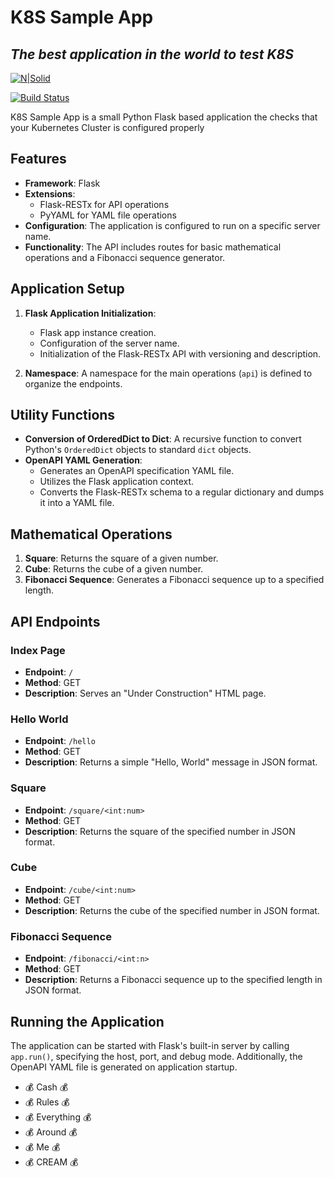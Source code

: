 # K8S Sample App
## _The best application in the world to test K8S_

[![N|Solid](https://cldup.com/dTxpPi9lDf.thumb.png)](https://nodesource.com/products/nsolid)

[![Build Status](https://travis-ci.org/joemccann/dillinger.svg?branch=master)](https://travis-ci.org/joemccann/dillinger)

K8S Sample App is a small Python Flask based application the checks that your Kubernetes Cluster is configured properly

## Features

- **Framework**: Flask
- **Extensions**:
  - Flask-RESTx for API operations
  - PyYAML for YAML file operations
- **Configuration**: The application is configured to run on a specific server name.
- **Functionality**: The API includes routes for basic mathematical operations and a Fibonacci sequence generator.

## Application Setup

1. **Flask Application Initialization**:
   - Flask app instance creation.
   - Configuration of the server name.
   - Initialization of the Flask-RESTx API with versioning and description.

2. **Namespace**: A namespace for the main operations (`api`) is defined to organize the endpoints.

## Utility Functions

- **Conversion of OrderedDict to Dict**: A recursive function to convert Python's `OrderedDict` objects to standard `dict` objects.
- **OpenAPI YAML Generation**:
  - Generates an OpenAPI specification YAML file.
  - Utilizes the Flask application context.
  - Converts the Flask-RESTx schema to a regular dictionary and dumps it into a YAML file.

## Mathematical Operations

1. **Square**: Returns the square of a given number.
2. **Cube**: Returns the cube of a given number.
3. **Fibonacci Sequence**: Generates a Fibonacci sequence up to a specified length.

## API Endpoints

### Index Page

- **Endpoint**: `/`
- **Method**: GET
- **Description**: Serves an "Under Construction" HTML page.

### Hello World

- **Endpoint**: `/hello`
- **Method**: GET
- **Description**: Returns a simple "Hello, World" message in JSON format.

### Square

- **Endpoint**: `/square/<int:num>`
- **Method**: GET
- **Description**: Returns the square of the specified number in JSON format.

### Cube

- **Endpoint**: `/cube/<int:num>`
- **Method**: GET
- **Description**: Returns the cube of the specified number in JSON format.

### Fibonacci Sequence

- **Endpoint**: `/fibonacci/<int:n>`
- **Method**: GET
- **Description**: Returns a Fibonacci sequence up to the specified length in JSON format.

## Running the Application

The application can be started with Flask's built-in server by calling `app.run()`, specifying the host, port, and debug mode. Additionally, the OpenAPI YAML file is generated on application startup.

- 💰 Cash 💰
- 💰 Rules 💰
- 💰 Everything 💰
- 💰 Around 💰
- 💰 Me 💰
- 💰 CREAM 💰


